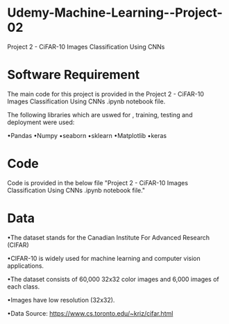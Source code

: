 # Udemy-Machine-Learning--Project-02
Project 2 - CiFAR-10 Images Classification Using CNNs 

# Software Requirement
The main code for this project is provided in the Project 2 - CiFAR-10 Images Classification Using CNNs .ipynb notebook file.

The following libraries which are uswed  for , training, testing and deployment were used:

•Pandas 
•Numpy 
•seaborn 
•sklearn 
•Matplotlib
•keras 
# Code 
Code is provided in the below file 
"Project 2 - CiFAR-10 Images Classification Using CNNs .ipynb notebook file."

# Data

•The dataset stands for the Canadian Institute For Advanced Research (CIFAR)

•CIFAR-10 is widely used for machine learning and computer vision applications. 

•The dataset consists of 60,000 32x32 color images and 6,000 images of each class.

•Images have low resolution (32x32). 

•Data Source: https://www.cs.toronto.edu/~kriz/cifar.html





